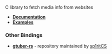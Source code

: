 C library to fetch media info from websites

* **[Documentation](https://rafostar.github.io/gtuber/doc/)**
* **[Examples](https://rafostar.github.io/gtuber/examples/)**

### Other Bindings
* **[gtuber-rs](https://github.com/sp1ritCS/gtuber-rs)** - repository maintained by [sp1ritCS](https://github.com/sp1ritCS)
